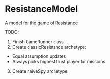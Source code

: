# ResistanceModel
A model for the game of Resistance

TODO:
1. Finish GameRunner class
2. Create classicResistance archetype:
- Equal assumption updates
- Always picks highest trust player for missions
3. Create naiveSpy archetype